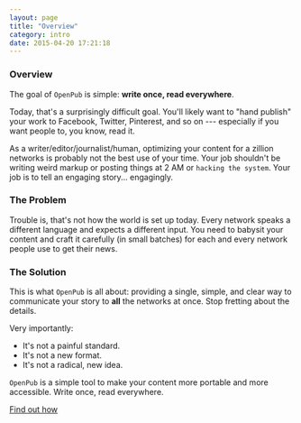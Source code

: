 ```yaml
---
layout: page
title: "Overview"
category: intro
date: 2015-04-20 17:21:18
---
```


### Overview

The goal of `OpenPub` is simple: **write once, read everywhere**.

Today, that's a surprisingly difficult goal. You'll likely want to "hand publish" your work to Facebook, Twitter, Pinterest, and so on --- especially if you want people to, you know, read it.


As a writer/editor/journalist/human, optimizing your content for a zillion networks is probably not the best use of your time. Your job shouldn't be writing weird markup or posting things at 2 AM or `hacking the system`. Your job is to tell an engaging story... engagingly.


### The Problem

Trouble is, that's not how the world is set up today. Every network speaks a different language and expects a different input. You need to babysit your content and craft it carefully (in small batches) for each and every network people use to get their news.


### The Solution

This is what `OpenPub` is all about: providing a single, simple, and clear way to communicate your story to **all** the networks at once. Stop fretting about the details.

Very importantly:

 - It's not a painful standard.
 - It's not a new format.
 - It's not a radical, new idea.

`OpenPub` is a simple tool to make your content more portable and more accessible. Write once, read everywhere.

[Find out how][1]

[1]: google.com
